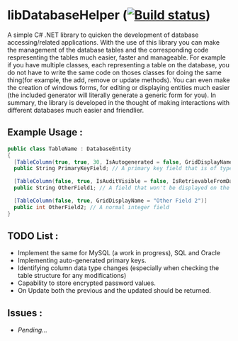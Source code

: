 # libDatabaseHelper ([![Build status](https://ci.appveyor.com/api/projects/status/ngauchthppm736ge?svg=true)](https://ci.appveyor.com/project/sathukorale1379/libdatabasehelper-07t0j))
A simple C# .NET library to quicken the development of database accessing/related applications. With the use of this library you can make the management of the database tables and the corresponding code respresenting the tables much easier, faster and manageable. For example if you have multiple classes, each representing a table on the database, you do not have to write the same code on thoses classes for doing the same thing(for example, the add, remove or update methods). You can even make the creation of windows forms, for editing or displaying entities much easier (the included generator will literally generate a generic form for you). In summary, the library is developed in the thought of making interactions with different databases much easier and friendlier.

## Example Usage :
```cs
public class TableName : DatabaseEntity
{
  [TableColumn(true, true, 30, IsAutogenerated = false, GridDisplayName="Primary Key")]
  public String PrimaryKeyField; // A primary key field that is of type string(varchar) and of maximum length 30

  [TableColumn(false, true, IsAuditVisible = false, IsRetrievableFromDatabase = false)]
  public String OtherField1; // A field that won't be displayed on the audit trail will not be retrieved from the database on select query

  [TableColumn(false, true, GridDisplayName = "Other Field 2")]
  public int OtherField2; // A normal integer field
}
```

## TODO List : 
* Implement the same for MySQL (a work in progress), SQL and Oracle
* Implementing auto-generated primary keys.
* Identifying column data type changes (especially when checking the table structure for any modifications)
* Capability to store encrypted password values. 
* On Update both the previous and the updated should be returned. 

## Issues :
* *Pending...*
